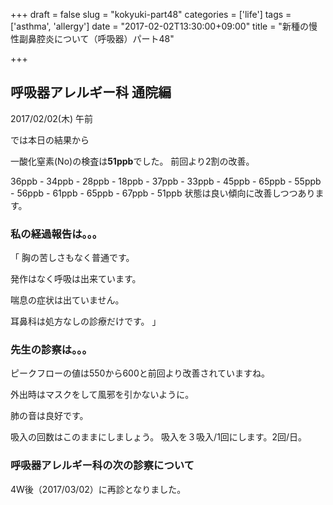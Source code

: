 +++
draft = false
slug = "kokyuki-part48"
categories = ['life']
tags = ['asthma', 'allergy']
date = "2017-02-02T13:30:00+09:00"
title = "新種の慢性副鼻腔炎について（呼吸器）パート48"

+++

## 呼吸器アレルギー科 通院編

2017/02/02(木) 午前

<!--more-->

では本日の結果から

一酸化窒素(No)の検査は**51ppb**でした。
前回より2割の改善。

36ppb - 34ppb - 28ppb - 18ppb - 37ppb -
 33ppb - 45ppb - 65ppb - 55ppb - 56ppb -
 61ppb - 65ppb - 67ppb - 51ppb
状態は良い傾向に改善しつつあります。

### 私の経過報告は。。。

「
胸の苦しさもなく普通です。

発作はなく呼吸は出来ています。

喘息の症状は出ていません。

耳鼻科は処方なしの診療だけです。
」

### 先生の診察は。。。

ピークフローの値は550から600と前回より改善されていますね。

外出時はマスクをして風邪を引かないように。

肺の音は良好です。

吸入の回数はこのままにしましょう。
吸入を３吸入/1回にします。2回/日。

### 呼吸器アレルギー科の次の診察について

4W後（2017/03/02）に再診となりました。

